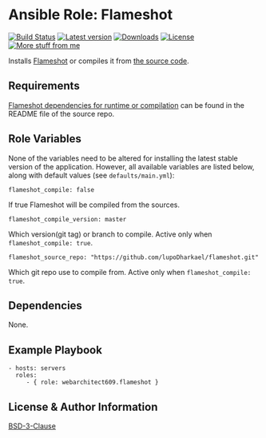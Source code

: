 Ansible Role: Flameshot
===============================
[![Build Status](https://github.com/webarchitect609/ansible-role-flameshot/workflows/build/badge.svg?branch=master)](https://github.com/webarchitect609/ansible-role-flameshot/actions?query=workflow%3Abuild)
[![Latest version](https://img.shields.io/github/v/tag/webarchitect609/ansible-role-flameshot?sort=semver)](https://github.com/webarchitect609/ansible-role-flameshot/releases)
[![Downloads](https://img.shields.io/ansible/role/d/39614)](https://galaxy.ansible.com/webarchitect609/flameshot)
[![License](https://img.shields.io/github/license/webarchitect609/ansible-role-flameshot)](LICENSE.md)
[![More stuff from me](https://img.shields.io/badge/galaxy-webarchitect609-000)](https://galaxy.ansible.com/webarchitect609)

Installs [Flameshot](https://flameshot.js.org) or compiles it from [the source code](https://github.com/lupoDharkael/flameshot).    

Requirements
------------

[Flameshot dependencies for runtime or compilation](https://github.com/lupoDharkael/flameshot#dependencies) can be
found in the README file of the source repo. 

Role Variables
--------------

None of the variables need to be altered for installing the latest stable version of the application.
However, all available variables are listed below, along with default values (see `defaults/main.yml`):

    flameshot_compile: false

If true Flameshot will be compiled from the sources.

    flameshot_compile_version: master

Which version(git tag) or branch to compile. Active only when `flameshot_compile: true`.

    flameshot_source_repo: "https://github.com/lupoDharkael/flameshot.git"

Which git repo use to compile from. Active only when `flameshot_compile: true`.

Dependencies
------------

None.

Example Playbook
----------------

    - hosts: servers
      roles:
         - { role: webarchitect609.flameshot }

License & Author Information
-------
[BSD-3-Clause](LICENSE.md)
